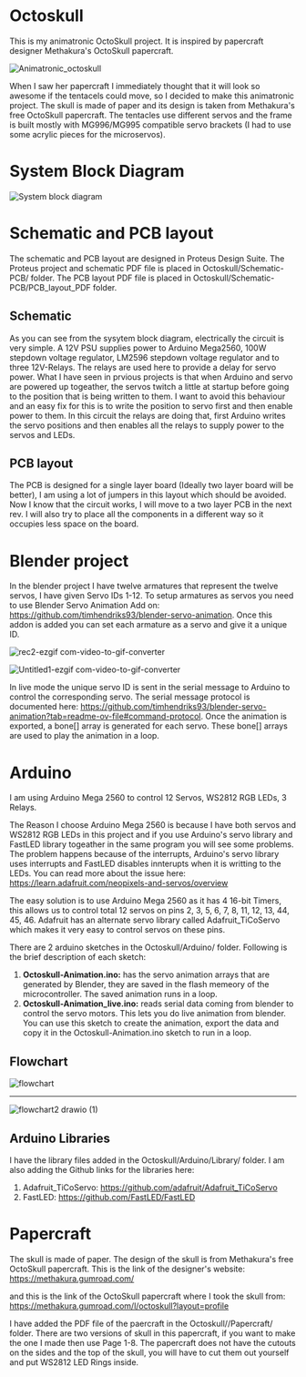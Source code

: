 # Octoskull
This is my animatronic OctoSkull project. It is inspired by papercraft designer Methakura's OctoSkull papercraft.

![Animatronic_octoskull](https://github.com/user-attachments/assets/35480357-565d-4985-833a-e7f81111822b)

When I saw her papercraft I immediately thought that it will look so awesome if the tentacels could move, so I decided to make this animatronic project. The skull is made of paper and its design is taken from Methakura's free OctoSkull papercraft. The tentacles use different servos and the frame is built mostly with MG996/MG995 compatible servo brackets (I had to use some acrylic pieces for the microservos).

# System Block Diagram

![System block diagram](https://github.com/user-attachments/assets/56c909b7-f053-4203-b530-0f9aa01125a2)

# Schematic and PCB layout
The schematic and PCB layout are designed in Proteus Design Suite. The Proteus project and schematic PDF file is placed in Octoskull/Schematic-PCB/ folder. The PCB layout PDF file is placed in Octoskull/Schematic-PCB/PCB_layout_PDF folder.

## Schematic
As you can see from the sysytem block diagram, electrically the circuit is very simple. A 12V PSU supplies power to Arduino Mega2560, 100W stepdown voltage regulator, LM2596 stepdown voltage regulator and to three 12V-Relays. The relays are used here to provide a delay for servo power. What I have seen in prvious projects is that when Arduino and servo are powered up togeather, the servos twitch a little at startup before going to the position that is being written to them. I want to avoid this behaviour and an easy fix for this is to write the position to servo first and then enable power to them. In this circuit the relays are doing that, first Arduino writes the servo positions and then enables all the relays to supply power to the servos and LEDs.

## PCB layout
The PCB is designed for a single layer board (Ideally two layer board will be better), I am using a lot of jumpers in this layout which should be avoided. Now I know that the circuit works, I will move to a two layer PCB in the next rev. I will also try to place all the components in a different way so it occupies less space on the board.

# Blender project
In the blender project I have twelve armatures that represent the twelve servos, I have given Servo IDs 1-12. To setup armatures as servos you need to use Blender Servo Animation Add on: https://github.com/timhendriks93/blender-servo-animation. Once this addon is added you can set each armature as a servo and give it a unique ID.

![rec2-ezgif com-video-to-gif-converter](https://github.com/user-attachments/assets/b761d5fa-6bb4-4942-a8d3-2af8f3955650)

![Untitled1-ezgif com-video-to-gif-converter](https://github.com/user-attachments/assets/0c589af7-0f9e-4d46-a625-a6eb0865f5d2)

In live mode the unique servo ID is sent in the serial message to Arduino to control the corresponding servo. The serial message protocol is documented here: https://github.com/timhendriks93/blender-servo-animation?tab=readme-ov-file#command-protocol. Once the animation is exported, a bone[] array is generated for each servo. These bone[] arrays are used to play the animation in a loop.

# Arduino
I am using Arduino Mega 2560 to control 12 Servos, WS2812 RGB LEDs, 3 Relays. 

The Reason I choose Arduino Mega 2560 is because I have both servos and WS2812 RGB LEDs in this project and if you use Arduino's servo library and FastLED library togeather in the same program you will see some problems. The problem happens because of the interrupts, Arduino's servo library uses interrupts and FastLED disables innterupts when it is writting to the LEDs. You can read more about the issue here: https://learn.adafruit.com/neopixels-and-servos/overview

The easy solution is to use Arduino Mega 2560 as it has 4 16-bit Timers, this allows us to control total 12 servos on pins 2, 3, 5, 6, 7, 8, 11, 12, 13, 44, 45, 46. Adafruit has an alternate servo library called Adafruit_TiCoServo which makes it very easy to control servos on these pins.

There are 2 arduino sketches in the Octoskull/Arduino/ folder. Following is the brief description of each sketch:

1. **Octoskull-Animation.ino:** has the servo animation arrays that are generated by Blender, they are saved in the flash memeory of the microcontroller. The saved animation runs in a loop.
2. **Octoskull-Animation_live.ino:** reads serial data coming from blender to control the servo motors. This lets you do live animation from blender. You can use this sketch to create the animation, export the data and copy it in the Octoskull-Animation.ino sketch to run in a loop.

## Flowchart

![flowchart](https://github.com/user-attachments/assets/25cdc877-5eca-4f00-b7dd-fe03ea99a92a)
____________________________

![flowchart2 drawio (1)](https://github.com/user-attachments/assets/1f565036-1f94-49c3-a44e-1b38fa45d014)


## Arduino Libraries
I have the library files added in the Octoskull/Arduino/Library/ folder. I am also adding the Github links for the libraries here:

1. Adafruit_TiCoServo: https://github.com/adafruit/Adafruit_TiCoServo
2. FastLED: https://github.com/FastLED/FastLED

# Papercraft
The skull is made of paper. The design of the skull is from Methakura's free OctoSkull papercraft. This is the link of the designer's website: https://methakura.gumroad.com/

and this is the link of the OctoSkull papercraft where I took the skull from: https://methakura.gumroad.com/l/octoskull?layout=profile

I have added the PDF file of the paercraft in the Octoskull//Papercraft/ folder. There are two versions of skull in this papercraft, if you want to make the one I made then use Page 1-8. The papercraft does not have the cutouts on the sides and the top of the skull, you will have to cut them out yourself and put WS2812 LED Rings inside. 
